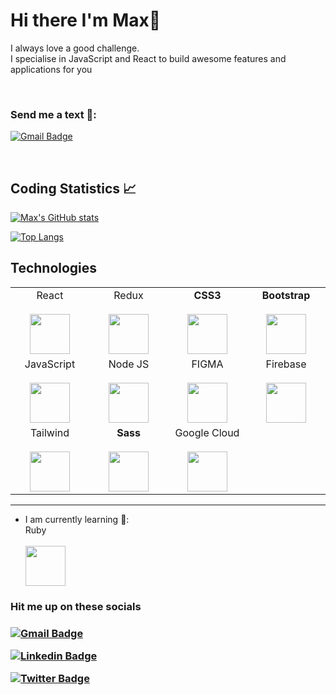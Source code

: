 # Hi there I'm Max👋
I always love a good challenge. <br>
I specialise in JavaScript and React to build awesome features and applications for you

<br>

### Send me a text 💬:
[![Gmail Badge](https://img.shields.io/badge/-Gmail-c14438?style=flat-square&logo=Gmail&logoColor=white&link=mailto:shuklaraghav321.com)](mailto:maxappiahofficial@gmail.com)

<br>

## Coding Statistics 📈
[![Max's GitHub stats](https://github-readme-stats.vercel.app/api?username=i-max-xi&count_private=true&hide_title=true&show_icons=true&hide_border=true&theme=nightowl&bg_color=161B22)](https://github.com/anuraghazra/github-readme-stats)

[![Top Langs](https://github-readme-stats.vercel.app/api/top-langs/?username=i-max-xi&card_width=250&langs_count=8&hide_border=true&layout=compact&theme=nightowl&bg_color=161B22&v=2)](https://github.com/anuraghazra/github-readme-stats)


## Technologies

<table>
  <tbody>
    <tr valign="top">
      <td width="20%" align="center">
        <span>React</span><br><br>
        <img height="64px" src="https://cdn.svgporn.com/logos/create-react-app.svg">
      </td>
      <td width="20%" align="center">
        <span>Redux</span><br><br>
        <img height="64px" src="https://cdn.svgporn.com/logos/redux.svg">
      </td>
      <td width="20%" align="center">
        <span><strong>CSS3</strong>
        </span><br><br>
        <img height="64px" src="https://cdn.svgporn.com/logos/css-3.svg">
      </td>
      <td width="20%" align="center">
        <span><strong>Bootstrap</strong>
        </span><br><br>
        <img height="64px" src="https://cdn.svgporn.com/logos/bootstrap.svg">
      </td>
    </tr>
    <tr>
      </td>
        <td width="20%" align="center">
        <span>JavaScript</span><br><br>
        <img height="64px" src="https://cdn.svgporn.com/logos/javascript.svg">
      </td>
       <td width="20%" align="center">
        <span>Node JS</span><br><br>
        <img height="64px" src="https://images.g2crowd.com/uploads/product/image/social_landscape/social_landscape_f0b606abb6d19089febc9faeeba5bc05/nodejs-development-services.png">
      </td>
      <td width="20%" align="center">
        <span>FIGMA</span><br><br>
        <img height="64px" src="https://uxpickle.com/wp-content/uploads/2021/11/icon-figma-app-square.png">
      </td>
      <td width="20%" align="center">
        <span>Firebase</span><br><br>
        <img height="64px" src="https://encrypted-tbn0.gstatic.com/images?q=tbn:ANd9GcT6AXf9DTXM9CSpOOsOYGwyUDJOMUuIS42Kow&usqp=CAU">
      </td>
    </tr>
    <tr>
      <td width="20%" align="center">
        <span>Tailwind</span><br><br>
        <img height="64px" src="https://res.cloudinary.com/arcjet-media/image/upload/v1608734952/z8hzeszc9eb3sp3vp3qc.jpg">
      </td>
      <td width="20%" align="center">
        <span><strong>Sass</strong>
        </span><br><br>
        <img height="64px" src="https://cdn.svgporn.com/logos/sass.svg">
       </td>
       <td width="20%" align="center">
        <span>Google Cloud</span><br><br>
        <img height="64px" src="https://www.gstatic.com/devrel-devsite/prod/v71d343e3cc2eb4caa8b980bdf6f88a7cfba1dec596e6d0d545706171d5000e66/cloud/images/favicons/onecloud/apple-icon.png">
       </td>
    </tr>
  </tbody>
</table>
<hr>

- I am currently learning 🙈:
      <div width="15%" align="left">
        <span>Ruby</span><br><br>
        <img height="64px" src="https://cdn.svgporn.com/logos/ruby.svg">
      </div>


<h3>Hit me up on these socials<h3>


[![Gmail Badge](https://img.shields.io/badge/-Gmail-c14438?style=flat-square&logo=Gmail&logoColor=white&link=mailto:shuklaraghav321.com)](mailto:maxappiahofficial@gmail.com)

[![Linkedin Badge](https://img.shields.io/badge/-LinkedIn-blue?style=flat-square&logo=Linkedin&logoColor=white&link=https://www.linkedin.com/in/raghav-byte/)](https://www.linkedin.com/in/appiah-gyimah-maxwell-0212b41a1/) 

[![Twitter Badge](https://img.shields.io/badge/-Twitter-1ca0f1?style=flat-square&logo=twitter&logoColor=white&link=https://twitter.com/_raghavit)](https://twitter.com/Max90763543)

